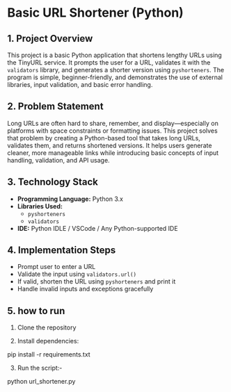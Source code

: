 # Basic URL Shortener (Python)

## 1. Project Overview  
This project is a basic Python application that shortens lengthy URLs using the TinyURL service. It prompts the user for a URL, validates it with the `validators` library, and generates a shorter version using `pyshorteners`. The program is simple, beginner-friendly, and demonstrates the use of external libraries, input validation, and basic error handling.

## 2. Problem Statement  
Long URLs are often hard to share, remember, and display—especially on platforms with space constraints or formatting issues. This project solves that problem by creating a Python-based tool that takes long URLs, validates them, and returns shortened versions. It helps users generate cleaner, more manageable links while introducing basic concepts of input handling, validation, and API usage.

## 3. Technology Stack  
- **Programming Language:** Python 3.x 
- **Libraries Used:**  
  - `pyshorteners`  
  - `validators`  
- **IDE:** Python IDLE / VSCode / Any Python-supported IDE

## 4. Implementation Steps  
- Prompt user to enter a URL  
- Validate the input using `validators.url()`  
- If valid, shorten the URL using `pyshorteners` and print it  
- Handle invalid inputs and exceptions gracefully


## 5. how to run
1. Clone the repository

2. Install dependencies:

pip install -r requirements.txt

3. Run the script:-

python url_shortener.py 
